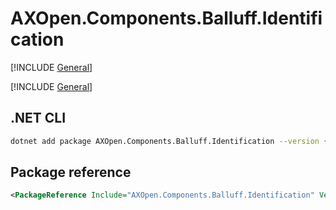# AXOpen.Components.Balluff.Identification

[!INCLUDE [General](../../docs/README.md)]

[!INCLUDE [General](../../../../docfx/articles/notes/NUGET_PACAKGE_GENERAL.md)]


## .NET CLI

~~~bash
dotnet add package AXOpen.Components.Balluff.Identification --version {axopen-version}
~~~

## Package reference

~~~xml
<PackageReference Include="AXOpen.Components.Balluff.Identification" Version="{axopen-version}" />
~~~

<!-- TODO: Additional information about partial extensions -->
